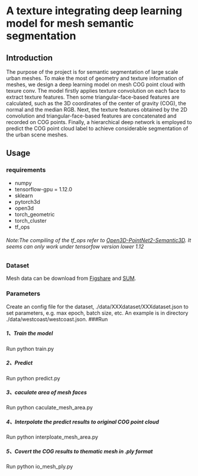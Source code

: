 A  texture integrating deep learning model for mesh semantic segmentation
=============

Introduction
---------------
The purpose of the project is for semantic segmentation of large scale urban meshes. To make the most of geometry and texture information of meshes, we design a deep learning model on mesh COG point cloud with texure conv. The model firstly applies texture convolution on each face to extract texture features. Then some triangular-face-based features are calculated, such as the 3D coordinates of the center of gravity (COG), the normal and the median RGB. Next, the texture features obtained by the 2D convolution and triangular-face-based features are concatenated and recorded on COG points. Finally, a hierarchical deep network is employed to predict the COG point cloud label to achieve considerable segmentation of the urban scene meshes.

Usage
---------------
### requirements
* numpy
* tensorflow-gpu = 1.12.0
* sklearn
* pytorch3d
* open3d
* torch_geometric
* torch_cluster
* tf_ops
###### Note:The compiling of the tf_ops refer to [Open3D-PointNet2-Semantic3D](https://github.com/isl-org/Open3D-PointNet2-Semantic3D). It seems can only work under tensorfow version lower 1.12
### Dataset
Mesh data can be download from [Figshare](https://doi.org/10.6084/m9.figshare.16681849.v1) and [SUM](https://3d.bk.tudelft.nl/projects/meshannotation).
### Parameters
Create an config file for the dataset,  ./data/XXXdataset/XXXdataset.json to set parameters, e.g. max epoch, batch size, etc. An example is in directory ./data/westcoast/westcoast.json.
###Run
##### 1、Train the model
Run
python train.py
##### 2、Predict
Run
python predict.py
##### 3、caculate area of mesh faces
Run
python caculate_mesh_area.py
##### 4、Interpolate the predict results to original COG point cloud
Run
python interploate_mesh_area.py 
##### 5、Covert the COG  results to thematic mesh in .ply format
Run
python io_mesh_ply.py